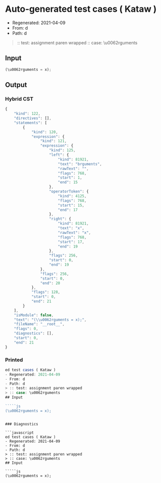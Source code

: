 # Auto-generated test cases ( Kataw )
- Regenerated: 2021-04-09
- From: d
- Path: d
> :: test: assignment paren wrapped
> :: case: \u0062rguments
## Input

`````js
(\u0062rguments = x);
`````

## Output

### Hybrid CST

```javascript
{
    "kind": 122,
    "directives": [],
    "statements": [
        {
            "kind": 120,
            "expression": {
                "kind": 121,
                "expression": {
                    "kind": 125,
                    "left": {
                        "kind": 81921,
                        "text": "brguments",
                        "rawText": "",
                        "flags": 768,
                        "start": 1,
                        "end": 15
                    },
                    "operatorToken": {
                        "kind": 4125,
                        "flags": 768,
                        "start": 15,
                        "end": 17
                    },
                    "right": {
                        "kind": 81921,
                        "text": "x",
                        "rawText": "x",
                        "flags": 768,
                        "start": 17,
                        "end": 19
                    },
                    "flags": 256,
                    "start": 0,
                    "end": 19
                },
                "flags": 256,
                "start": 0,
                "end": 20
            },
            "flags": 128,
            "start": 0,
            "end": 21
        }
    ],
    "isModule": false,
    "text": "(\\u0062rguments = x);",
    "fileName": "__root__",
    "flags": 0,
    "diagnostics": [],
    "start": 0,
    "end": 21
}
```

### Printed

```javascript
ed test cases ( Kataw )
- Regenerated: 2021-04-09
- From: d
- Path: d
> :: test: assignment paren wrapped
> :: case: \u0062rguments
## Input

`````js
(\u0062rguments = x);
`````
```

### Diagnostics

```javascript
ed test cases ( Kataw )
- Regenerated: 2021-04-09
- From: d
- Path: d
> :: test: assignment paren wrapped
> :: case: \u0062rguments
## Input

`````js
(\u0062rguments = x);
`````
```

